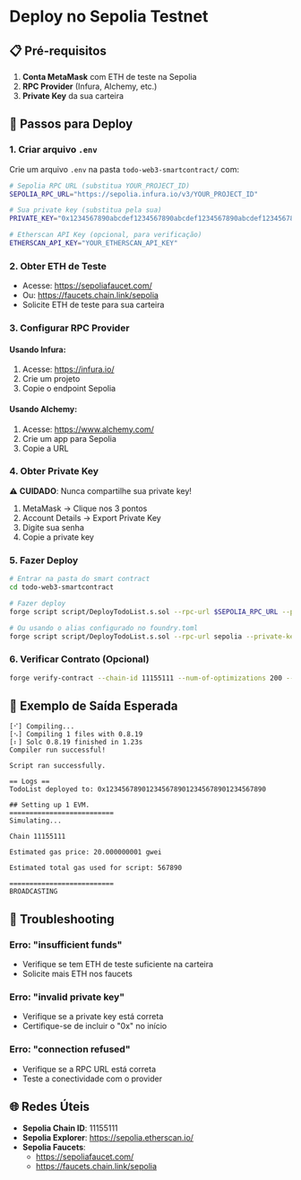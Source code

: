 # Deploy no Sepolia Testnet

## 📋 Pré-requisitos

1. **Conta MetaMask** com ETH de teste na Sepolia
2. **RPC Provider** (Infura, Alchemy, etc.)
3. **Private Key** da sua carteira

## 🚀 Passos para Deploy

### 1. Criar arquivo `.env`

Crie um arquivo `.env` na pasta `todo-web3-smartcontract/` com:

```bash
# Sepolia RPC URL (substitua YOUR_PROJECT_ID)
SEPOLIA_RPC_URL="https://sepolia.infura.io/v3/YOUR_PROJECT_ID"

# Sua private key (substitua pela sua)
PRIVATE_KEY="0x1234567890abcdef1234567890abcdef1234567890abcdef1234567890abcdef"

# Etherscan API Key (opcional, para verificação)
ETHERSCAN_API_KEY="YOUR_ETHERSCAN_API_KEY"
```

### 2. Obter ETH de Teste

- Acesse: https://sepoliafaucet.com/
- Ou: https://faucets.chain.link/sepolia
- Solicite ETH de teste para sua carteira

### 3. Configurar RPC Provider

#### Usando Infura:
1. Acesse: https://infura.io/
2. Crie um projeto
3. Copie o endpoint Sepolia

#### Usando Alchemy:
1. Acesse: https://www.alchemy.com/
2. Crie um app para Sepolia
3. Copie a URL

### 4. Obter Private Key

⚠️ **CUIDADO**: Nunca compartilhe sua private key!

1. MetaMask → Clique nos 3 pontos
2. Account Details → Export Private Key
3. Digite sua senha
4. Copie a private key

### 5. Fazer Deploy

```bash
# Entrar na pasta do smart contract
cd todo-web3-smartcontract

# Fazer deploy
forge script script/DeployTodoList.s.sol --rpc-url $SEPOLIA_RPC_URL --private-key $PRIVATE_KEY --broadcast

# Ou usando o alias configurado no foundry.toml
forge script script/DeployTodoList.s.sol --rpc-url sepolia --private-key $PRIVATE_KEY --broadcast
```

### 6. Verificar Contrato (Opcional)

```bash
forge verify-contract --chain-id 11155111 --num-of-optimizations 200 --watch --constructor-args $(cast abi-encode "constructor()") <CONTRACT_ADDRESS> src/TodoList.sol:TodoList --etherscan-api-key $ETHERSCAN_API_KEY
```

## 📝 Exemplo de Saída Esperada

```
[⠊] Compiling...
[⠢] Compiling 1 files with 0.8.19
[⠆] Solc 0.8.19 finished in 1.23s
Compiler run successful!

Script ran successfully.

== Logs ==
TodoList deployed to: 0x1234567890123456789012345678901234567890

## Setting up 1 EVM.
==========================
Simulating...

Chain 11155111

Estimated gas price: 20.000000001 gwei

Estimated total gas used for script: 567890

========================== 
BROADCASTING
```

## 🔧 Troubleshooting

### Erro: "insufficient funds"
- Verifique se tem ETH de teste suficiente na carteira
- Solicite mais ETH nos faucets

### Erro: "invalid private key"
- Verifique se a private key está correta
- Certifique-se de incluir o "0x" no início

### Erro: "connection refused"
- Verifique se a RPC URL está correta
- Teste a conectividade com o provider

## 🌐 Redes Úteis

- **Sepolia Chain ID**: 11155111
- **Sepolia Explorer**: https://sepolia.etherscan.io/
- **Sepolia Faucets**: 
  - https://sepoliafaucet.com/
  - https://faucets.chain.link/sepolia 